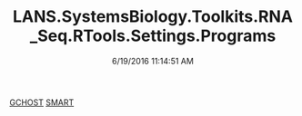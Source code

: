 ﻿---
title: LANS.SystemsBiology.Toolkits.RNA_Seq.RTools.Settings.Programs
date: 6/19/2016 11:14:51 AM
---

[GCHOST](T-LANS.SystemsBiology.Toolkits.RNA_Seq.RTools.Settings.Programs.GCHOST.html)
[SMART](T-LANS.SystemsBiology.Toolkits.RNA_Seq.RTools.Settings.Programs.SMART.html)
